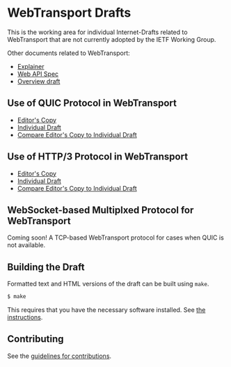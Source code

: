 # WebTransport Drafts

This is the working area for individual Internet-Drafts related to WebTransport
that are not currently adopted by the IETF Working Group.

Other documents related to WebTransport:

* [Explainer](https://github.com/w3c/webtransport/blob/master/explainer.md)
* [Web API Spec](https://w3c.github.io/webtransport/)
* [Overview draft](https://github.com/ietf-wg-webtrans/draft-ietf-webtrans-overview)

## Use of QUIC Protocol in WebTransport

* [Editor's Copy](https://vasilvv.github.io/webtransport/draft-vvv-webtransport-quic.html)
* [Individual Draft](https://tools.ietf.org/html/draft-vvv-webtransport-quic)
* [Compare Editor's Copy to Individual Draft](https://vasilvv.github.io/webtransport/#go.draft-vvv-webtransport-quic.diff)

## Use of HTTP/3 Protocol in WebTransport

* [Editor's Copy](https://vasilvv.github.io/webtransport/draft-vvv-webtransport-http3.html)
* [Individual Draft](https://tools.ietf.org/html/draft-vvv-webtransport-http3)
* [Compare Editor's Copy to Individual Draft](https://vasilvv.github.io/webtransport/#go.draft-vvv-webtransport-http3.diff)

## WebSocket-based Multiplxed Protocol for WebTransport

Coming soon!  A TCP-based WebTransport protocol for cases when QUIC is not available.

## Building the Draft

Formatted text and HTML versions of the draft can be built using `make`.

```sh
$ make
```

This requires that you have the necessary software installed.  See
[the instructions](https://github.com/martinthomson/i-d-template/blob/master/doc/SETUP.md).


## Contributing

See the
[guidelines for contributions](https://github.com/vasilvv/webtransport/blob/master/CONTRIBUTING.md).
